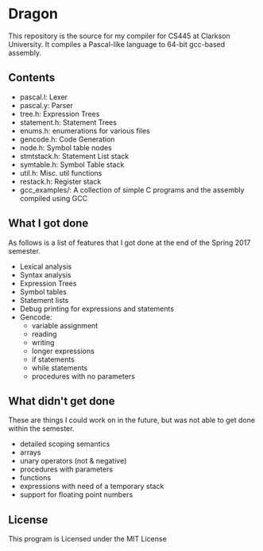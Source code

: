 # Dragon
This repository is the source for my compiler for CS445 at Clarkson University.
It compiles a Pascal-like language to 64-bit gcc-based assembly.

## Contents
- pascal.l: Lexer
- pascal.y: Parser
- tree.h: Expression Trees
- statement.h: Statement Trees
- enums.h: enumerations for various files
- gencode.h: Code Generation
- node.h: Symbol table nodes
- stmtstack.h: Statement List stack
- symtable.h: Symbol Table stack
- util.h: Misc. util functions
- restack.h: Register stack
- gcc\_examples/: A collection of simple C programs and the assembly compiled using GCC 

## What I got done
As follows is a list of features that I got done at the end of the Spring 2017 semester.

- Lexical analysis
- Syntax analysis
- Expression Trees
- Symbol tables
- Statement lists
- Debug printing for expressions and statements
- Gencode:
	- variable assignment
	- reading
	- writing
	- longer expressions
	- if statements
	- while statements
	- procedures with no parameters

## What didn't get done
These are things I could work on in the future, but was not able to get done within the semester.

- detailed scoping semantics
- arrays
- unary operators (not & negative)
- procedures with parameters
- functions
- expressions with need of a temporary stack
- support for floating point numbers

## License
This program is Licensed under the MIT License
